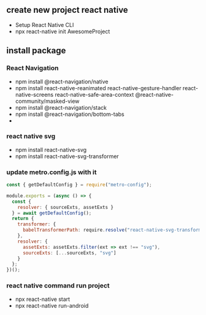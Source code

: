 ## create new project react native
<ul>
  <li>Setup React Native CLI</li>
  <li>npx react-native init AwesomeProject</li>
</ul>

## install package

### React Navigation
<ul>
  <li>npm install @react-navigation/native </li>
  <li>npm install react-native-reanimated react-native-gesture-handler react-native-screens react-native-safe-area-context @react-native-community/masked-view </li>
  <li>npm install @react-navigation/stack</li>
  <li>npm install @react-navigation/bottom-tabs <li/>
</ul>

### react native svg
<ul>
  <li>npm install react-native-svg</li>
  <li>npm install react-native-svg-transformer</li>
</ul>

### update metro.config.js with it

```javascript
const { getDefaultConfig } = require("metro-config");

module.exports = (async () => {
  const {
    resolver: { sourceExts, assetExts }
  } = await getDefaultConfig();
  return {
    transformer: {
      babelTransformerPath: require.resolve("react-native-svg-transformer")
    },
    resolver: {
      assetExts: assetExts.filter(ext => ext !== "svg"),
      sourceExts: [...sourceExts, "svg"]
    }
  };
})();
```

### react native command run project
<ul>
  <li>npx react-native start</li>
  <li>npx react-native run-android</li>
</ul>
